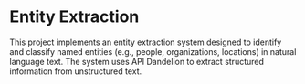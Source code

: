 # Entity Extraction

This project implements an entity extraction system designed to identify and classify named entities (e.g., people, organizations, locations) in natural language text. The system uses API Dandelion to extract structured information from unstructured text.

